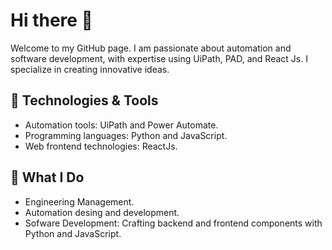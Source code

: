 # Hi there 👋
Welcome to my GitHub page. I am passionate about automation and software development, with expertise using UiPath, PAD, and React Js. I specialize in creating innovative ideas.

## 🔧 Technologies & Tools
- Automation tools: UiPath and Power Automate.
- Programming languages: Python and JavaScript.
- Web frontend technologies: ReactJs.

## 💼 What I Do
- Engineering Management.
- Automation desing and development.
- Sofware Development: Crafting backend and frontend components with Python and JavaScript.
    
<!--
- 🔭 I’m currently working on ...
- 🌱 I’m currently learning ...
- 📫 How to reach me: ...
-->
